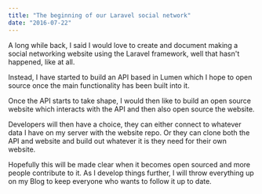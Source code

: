 ```yaml
---
title: "The beginning of our Laravel social network"
date: "2016-07-22"
---
```


A long while back, I said I would love to create and document making a social networking website using the Laravel framework, well that hasn't happened, like at all.

Instead, I have started to build an API based in Lumen which I hope to open source once the main functionality has been built into it.

Once the API starts to take shape, I would then like to build an open source website which interacts with the API and then also open source the website.

Developers will then have a choice, they can either connect to whatever data I have on my server with the website repo. Or they can clone both the API and website and build out whatever it is they need for their own website.

Hopefully this will be made clear when it becomes open sourced and more people contribute to it. As I develop things further, I will throw everything up on my Blog to keep everyone who wants to follow it up to date.
